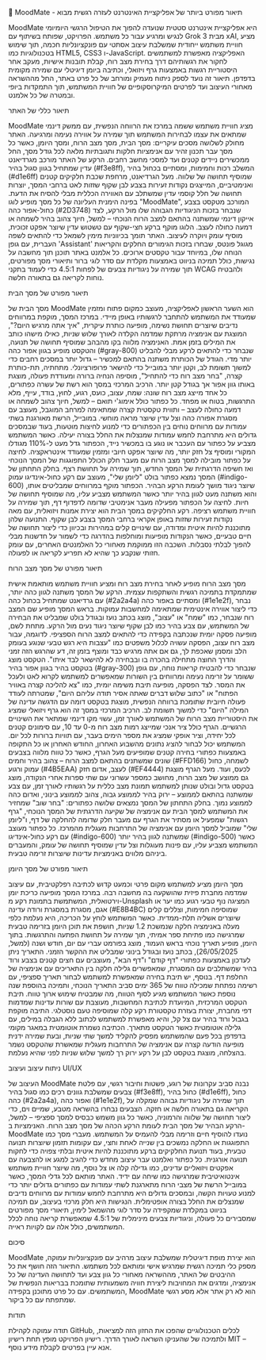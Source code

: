 🌟 MoodMate - תיאור מפורט ביותר של אפליקציית האינטרנט לעזרה רגשית
מבוא

MoodMate היא אפליקציית אינטרנט סטטית שנועדה להפוך את הטיפול הרגשי היומיומי לנגיש ומרגיע עבור כל משתמש. הפרויקט, שפותח בשיתוף עם Grok 3 מבית xAI, מציע חוויית משתמש ייחודית שמשלבת עיצוב אסתטי עם פונקציונליות חכמה, תוך שימוש בטכנולוגיות כמו HTML5, CSS3 ו-JavaScript. האפליקציה מאפשרת למשתמשים לחקור את רגשותיהם דרך בחירת מצב רוח, קבלת תובנות אישיות, מעקב אחר היסטוריית רגשות באמצעות גרף ויזואלי, וכתיבה ביומן דיגיטלי עם שמירה מקומית בדפדפן. תיאור זה נועד לספק ניתוח מעמיק ומורחב של כל פרט באתר, החל מההשראה מאחורי העיצוב ועד לפרטים המיקרוסקופיים של חוויית המשתמש, תוך התמקדות ביופי ובמטרה של כל אלמנט.

תיאור כללי של האתר

MoodMate מציג חוויית משתמש ששמה במרכז את הרווחה הנפשית, עם ממשק דינמי שמתאים את עצמו לבחירות המשתמש תוך שמירה על אווירה נעימה ומרגיעה. האתר מחולק לשלושה מסכים עיקריים: מסך הבית, מסך מצב הרוח, ומסך היומן, כאשר כל מסך עבר תכנון זהיר עם אנימציות חלקות ותגובתיות מלאה לכל גודל מסך, החל ממכשירים ניידים קטנים ועד למסכי מחשב רחבים. הרקע של האתר מורכב מגרדיאנט עדין שמתחיל בגוון סגול בהיר (#f3e8ff), המשלב רכות וחמימות, ומסתיים בכחול בהיר (#d1e6ff) שמוסיף תחושה של שלווה. מעל הגרדיאנט, מרחפת שכבת חלקיקים קטנים ואנימטיביים, המייצגים נקודות זעירות בצבע לבן שקוף שזזות לאט ברחבי המסך, יוצרות תחושה של חלל קוסמי עדין שמשתלב עם האווירה הכללית מבלי להסיח את הדעת.
בפינה הימנית העליונה של כל מסך מופיע לוגו "MoodMate", המורכב מטקסט בצבע כחול-אפור כהה (#2D3748) שנבחר בזכות הניגודיות הגבוהה שלו מול הרקע, לצד אייקון דינמי שמשתנה בהתאם למצב הרוח הנוכחי – למשל, חיוך צהוב בהיר לשמחה או דמעה כחולה לעצב. הלוגו מוקף ברקע חצי-שקוף עם טשטוש עדין שיוצר אפקט זכוכית, מוסיף עומק ויוקרה לעיצוב. האתר תומך בכיווניות מימין לשמאל כדי להתאים לשפה העברית, עם גופן 'Assistant' מגוגל פונטס, שבחרו בזכות הגימורים החלקים והקריאות הנוחה שלו, במיוחד עבור טקסטים ארוכים. כל אלמנט באתר תוכנן תוך מחשבה על נגישות, כולל תמיכה בניווט באמצעות מקלדת עם סדר לוגי ברור ותיאורי מסך מפורטים, תוך שמירה על ניגודיות צבעים של לפחות 4.5:1 כדי לעמוד בתקני WCAG ולהבטיח נוחות לקריאה גם בתאורה חלשה.

תיאור מפורט של מסך הבית

מסך הבית של MoodMate הוא השער הראשון לאפליקציה, מעוצב כמקום פתוח ומזמין שמעודד את המשתמש להתחבר לרגשותיו באופן מיידי. במרכז המסך, מוקפת במרווחים נדיבים שיוצרים תחושת נשימה, מופיעה כותרת עיקרית, "איך אתה מרגיש היום?", המוצגת עם אנימציה מרתקת שמדמה הקלדה לאורך שלוש שניות, כאילו מישהו כותב את המילים בזמן אמת. האנימציה מלווה בקו מהבהב שמוסיף תחושה של תנועה, והטקסט מופיע בגוון אפור כהה (#gray-800) שנבחר כדי להתאים לרקע מבלי להבליט יותר מדי. הגודל של הכותרת משתנה בהתאם למכשיר – גדול יותר במסכים רחבים כדי למשוך תשומת לב, וקטן יותר במובייל כדי להישאר פרופורציונלי. מתחתיה, תת-כותרת קצרה, "בחר מצב רוח כדי להתחיל", מוסיפה הנחיה ברורה ומעודדת פעולה, מוצגת באותו גוון אפור אך בגודל קטן יותר.
הרכיב המרכזי במסך הוא רשת של עשרה כפתורים, כל אחד מייצג מצב רוח שונה: שמח, עצוב, כועס, רגוע, לחוץ, בודד, עייף, מלא התרגשות, בטוח או מפחד. כל כפתור כולל אימוג'י תואם – למשל, חיוך צהוב לשמחה או דמעה כחולה לעצב – ותווית טקסטית קצרה שמתאימה למרחב המוגבל, מעוצב עם מסגרת אפורה כהה וצל עדין שיוצר מראה מוחשי. במובייל, הרשת מאורגנת בשתי עמודות עם מרווחים נוחים בין הכפתורים כדי למנוע לחיצות מוטעות, בעוד שבמסכים גדולים היא מתרחבת לחמש עמודות שמנצלות את החלל בצורה יעילה. כאשר המשתמש מצביע על כפתור עם העכבר או נוגע בו במכשיר נייד, הכפתור גדל מעט ל-110% מגודלו המקורי ומוסיף צל חזק יותר, מה שיוצר אפקט חיובי ומזמין שמעודד אינטראקציה. לחיצה על כפתור מובילה למסך מצב הרוח עם מעבר חלק הכולל התפוגגות של המסך הנוכחי ואז חשיפה הדרגתית של המסך החדש, תוך שמירה על תחושת רצף.
בחלק התחתון של המסך נמצא כפתור בולט "ליומן שלי", מעוצב עם רקע כחול-אינדיגו עמוק (#indigo-600) שיוצר ניגוד מושך לעומת הרקע הבהיר. הכפתור מוקף במרווחים שמבליטים אותו, והוא משתנה מעט לגוון בהיר יותר כאשר המשתמש מצביע עליו, מה שמוסיף תחושה של חיות. לחיצה על הכפתור מפעילה מעבר אנימטיבי שדומה לדפדוף דף, תוך שמירה על חוויית משתמש רציפה.
רקע החלקיקים במסך הבית הוא יצירת אמנות ויזואלית, עם מאה נקודות זעירות שזזות באופן אקראי ברחבי המסך בצבע לבן שקוף. התנועה שלהן מתוכננת להיות איטית ומדודה, עם שינויים קלים במהירות ובכיוון כדי ליצור תחושה של חיים טבעיים, כאשר הנקודות מופיעות ומוחלפות בהדרגה כדי לשמור על חדשנות מבלי להפוך לבלתי נסבלות. השכבה הזו ממוקמת מאחורי כל האלמנטים האחרים, עם עומק חזותי שנקבע כך שהיא לא תפריע לקריאה או לפעולה.

תיאור מפורט של מסך מצב הרוח

מסך מצב הרוח מופיע לאחר בחירת מצב רוח ומציע חוויית משתמש מותאמת אישית שמתמקדת בתמיכה רגשית והשתקפות עצמית. הרקע של המסך משתנה לגוון כהה יותר, עם גרדיאנט שמתחיל בכחול כהה (#2a2a4a) ומסתיים באפור כהה (#1e1e2f), נבחר כדי ליצור אווירה אינטימית שמתאימה למחשבות עמוקות. בראש המסך מופיע שם המצב רוח שנבחר, כמו "שמח" או "עצוב", מוצג בכתב נועז ובגודל בולט שמבליט את הבחירה של המשתמש, עם צבע בהיר כמו לבן שקוף שיוצר ניגוד נעים מול הרקע.
מתחת לשם, מופיעה פסקה יומית שנכתבה בקפידה כדי להתאים למצב הרוח הספציפי. לדוגמה, עבור מצב רוח עצוב, הפסקה עשויה לכלול משפטים כמו "עצבות היא רגש טבעי שנוגע בעומק הלב ומסמן שאכפת לך, גם אם אתה מרגיש כבד ומוצף בזמן זה, דע שהרגש הזה זמני והדרך החוצה מתחילה בהכרה בו ובבחירה לא להישאר לבד איתו". הטקסט מוצג בטקסט בהיר בגוון אפור בהיר (#gray-300) שנבחר כדי להבטיח קריאות נוחה, עם גופן ששומר על זרימה נעימה ומרווחים בין השורות שמאפשרים למשתמש לקרוא לאט ולעכל את המסר. לצד הפסקה, מופיעה תיבת משימה יומית, כמו "צא להליכה קצרה באוויר הפתוח" או "כתוב שלוש דברים שאתה אסיר תודה עליהם היום", שמטרתה לעודד פעולה חיובית שתומכת ברווחה הנפשית, מוצגת בטקסט דומה עם הדגשה עדינה של המילה "היום" כדי למשוך תשומת לב.
הרכיב המרכזי במסך זה הוא גרף ויזואלי שמציג את היסטוריית מצב הרוח של המשתמש לאורך זמן, עשוי מקו דינמי שמתאר את השינויים הרגשיים. הגרף כולל ציר אנכי שמייצג רמות מצב רוח מ-0 עד 10, עם סימונים קטנים לכל יחידה, וציר אופקי שמציג את מספר הימים בעבר, עם תוויות ברורות לכל יום. המשתמש יכול לבחור להציג נתונים מהשבוע האחרון, החודש האחרון או כל התקופה באמצעות כפתורי בחירה קטנים שמופיעים מעל הגרף, כאשר כל טווח מלווה בצבעים שונים שמשתנים בהתאם למצב הרוח – צהוב בהיר וחמים (#FFD166) לשמחה, כחול עמוק ורגוע (#4B5EAA) לעצב, אדום חזק (#EF4444) לכעס, ועוד. מעל הגרף מוצגת גם ממוצע של מצב הרוח, מחושב כמספר עשרוני עם שתי ספרות אחרי הנקודה, מוצג בטקסט גדול ובולט שנותן למשתמש תמונת מצב כללית על רגשותיו לאורך זמן, עם צבע שמשתנה בהתאם לממוצע – ירוק בהיר לממוצע גבוה, צהוב לממוצע בינוני, ואדום כהה לממוצע נמוך.
בחלק התחתון של המסך נמצאים שלושה כפתורים: "בחר שוב" שמחזיר את המשתמש למסך הבית עם אנימציה של שקיעה הדרגתית של המסך הנוכחי, "גרף רגשות" שמפעיל או מסתיר את הגרף עם מעבר חלק שדומה להחלקה של דף, ו"ליומן שלי" שמוביל למסך היומן עם אנימציה של התרחבות מעגלית מהמרכז. כל כפתור מעוצב עם רקע כחול-אינדיגו (#indigo-600) שמשתנה לגוון בהיר יותר (#indigo-500) כאשר המשתמש מצביע עליו, עם פינות מעוגלות וצל עדין שמוסיף תחושה של עומק, והמעברים ביניהם מלווים באנימציות עדינות שיוצרות זרימה טבעית.

תיאור מפורט של מסך היומן

מסך היומן מציע למשתמש מקום פרטי וכמעט קדוש לכתיבה רפלקטיבית, עם עיצוב שמדמה מחברת פיזית שהושקעה בה מחשבה רבה. במרכז המסך מופיעה כריכת יומן וירטואלית, המשתמשת בתמונת רקע מ-Unsplash המציגה נוף טבעי רגוע כמו יער או אגם, מסגרת במסגרת ורודה עדינה (#E8B4BC) שמוסיפה חמימות, וצללים קלים שיוצרים אשליה תלת-ממדית. כאשר המשתמש לוחץ על הכריכה, היא נעלמת כלפי מעלה באנימציה חלקה שנמשכת 1.2 שניות, חושפת את תוכן היומן בזרימה טבעית שמרגישה כמו פתיחת ספר אמיתי, תוך שמירה על תחושת הפתעה והתרגשות.
בתוך היומן, מופיע תאריך נוכחי בראש העמוד, מוצג בפורמט עברי עם יום, חודש ושנה (למשל, 26/05/2025), בכתב נועז ובגודל בינוני שמבליט את ההקשר הזמני. התאריך ניתן לעדכון באמצעות כפתורי "דף קודם" ו"דף הבא", מעוצבים עם חצים קטנים בצבע ורוד בהיר שמשתלבים עם המסגרת, שמאפשרים גלילה חלקה בין התאריכים עם אנימציה של החלפת דף. בנוסף, יש תיבת בחירה שמאפשרת למשתמש לבחור תאריך ספציפי, עם רשימה נפתחת שמכילה טווח של 365 ימים סביב התאריך הנוכחי, ותמיכה בהוספת שנה נוספת כאשר המשתמש מגיע לסוף הטווח, מה שמבטיח שימוש ארוך טווח.
תיבת הטקסט המרכזית, המיועדת לכתיבת המחשבות, מעוצבת עם שורות עדינות שמדמות דפי מחברת, יצורת בעזרת טקסטורת רקע קלה שמוסיפה טעם נוסטלגי. התיבה מוקפת בגבול ורוד בהיר עם צל קל, והיא מאפשרת למשתמש לכתוב ללא הגבלה במילים, עם גלילה אוטומטית כאשר הטקסט מתארך. הכתיבה נשמרת אוטומטית במאגר מקומי בדפדפן בכל פעם שהמשתמש מפסיק להקליד למשך שתי שניות, ובעת שמירה ידנית מופיעה הודעה קצרה עם אנימציה של התרחבות מעגלית שמאשרת שהטקסט נשמר בהצלחה, מוצגת בטקסט לבן על רקע ירוק רך למשך שלוש שניות לפני שהיא נעלמת.

ניתוח עיצוב ועיצוב UI/UX

העיצוב של MoodMate נבנה סביב עקרונות של רוגע, פשטות וחיבור רגשי, עם פלטת צבעים שמשלבת גוונים רכים כמו סגול בהיר (#f3e8ff), כחול בהיר (#d1e6ff), כחול כהה (#2a2a4a), ואפור כהה (#1e1e2f), תוך שמירה על ניגודיות גבוהה שמקלה על הקריאה גם בתאורה חלשה או חזקה. הצבעים נבחרו בהשראה מטבע, שמיים וים, כדי ליצור תחושה של שלווה והרמוניה, כאשר כל גוון משמש כבסיס למסך ספציפי – למשל, הרקע הבהיר של מסך הבית לעומת הרקע הכהה של מסך מצב הרוח.
האנימציות ב-MoodMate נועדו להוסיף חיים וזרימה מבלי להעמיס על המשתמש. מעברי מסך כמו התפוגגות או החלקה נמשכים בין שנייה לאחת וחצי, עם עקומות תזמון שיוצרות תנועה טבעית, בעוד תנועת החלקיקים ברקע מתוכננת להיות איטית ובלתי צפויה כדי לחקות תנועה אורגנית. כל כפתור ואלמנט עבר עיצוב מחדש כדי להגיב למגע או להצבעה עם אפקטים ויזואליים עדינים, כמו גדילה קלה או צל נוסף, מה שיוצר חוויית משתמש אינטואיטיבית שמרגישה כמו שיחה עם ידיד.
האתר מותאם לכל גדלי המסך, כאשר במובייל הרשת של מצבי הרוח מתארגנת לשתי עמודות עם כפתורים גדולים יותר כדי למנוע טעויות הקשה, ובמסכים גדולים היא מתרחבת לחמש עמודות עם מרווחים נדיבים שמנצלים את החלל בצורה אופטימלית. הנגישות היא חלק מרכזי בעיצוב, עם תמיכה בניווט במקלדת שמקפידה על סדר לוגי מהשמאל לימין, תיאורי מסך מפורטים שמסבירים כל פעולה, וניגודיות צבעים מינימלית של 4.5:1 שמאפשרת קריאה נוחה לכלל המשתמשים, כולל אלה עם לקויות ראייה.


סיכום

MoodMate הוא יצירת מופת דיגיטלית שמשלבת עיצוב מרהיב עם פונקציונליות עמוקה, מספק כלי תמיכה רגשית שמרגיש אישי ומותאם לכל משתמש. התיאור הזה חושף את כל ההיבטים של האתר, מההשראה מאחורי כל גוון צבע ועד לתחושה העדינה של כל אנימציה, ומדגים את המחויבות ליצירת חוויה משמעותית שתומכת בבריאות הנפשית של המשתמשים. עם כל פרט מתוכנן בקפידה, MoodMate הוא לא רק אתר אלא מסע רגשי שמתפתח עם כל ביקור.


תודות

תודה עמוקה לקהילת GitHub, לכלים הטכנולוגיים שהפכו את החזון הזה למציאות, ולתמיכה של שהעניקו השראה לאורך הדרך. רישיון הפרויקט מופץ תחת רישיון MIT – אנא עיין בפרטים לקבלת מידע נוסף.
